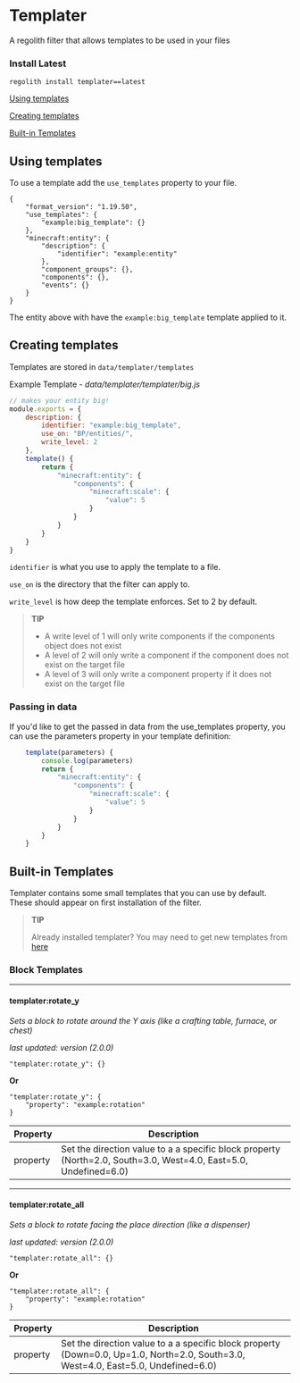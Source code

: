 # Templater
A regolith filter that allows templates to be used in your files

### Install Latest
```
regolith install templater==latest
```

[Using templates](#using-templates)

[Creating templates](#creating-templates)

[Built-in Templates](#built-in-templates)

## Using templates
To use a template add the `use_templates` property to your file. 
```jsonc
{
    "format_version": "1.19.50",
    "use_templates": {
        "example:big_template": {}
    },
    "minecraft:entity": {
        "description": {
            "identifier": "example:entity"
        },
        "component_groups": {},
        "components": {},
        "events": {}
    }
}
```

The entity above with have the `example:big_template` template applied to it.

## Creating templates
Templates are stored in `data/templater/templates`

Example Template -  _data/templater/templater/big.js_
```js
// makes your entity big!
module.exports = {
    description: {
        identifier: "example:big_template",
        use_on: "BP/entities/",
        write_level: 2
    },
    template() {
        return {
            "minecraft:entity": {
                "components": {
                    "minecraft:scale": {
                        "value": 5
                    }
                }
            }
        }
    }
}
```
`identifier` is what you use to apply the template to a file.

`use_on` is the directory that the filter can apply to.

`write_level` is how deep the template enforces. Set to 2 by default.

> **TIP**
> - A write level of 1 will only write components if the components object does not exist
> - A level of 2 will only write a component if the component does not exist on the target file
> - A level of 3 will only write a component property if it does not exist on the target file
>
### Passing in data
If you'd like to get the passed in data from the use_templates property, you can use the parameters property in your template definition:

```js
    template(parameters) {
        console.log(parameters)
        return {
            "minecraft:entity": {
                "components": {
                    "minecraft:scale": {
                        "value": 5
                    }
                }
            }
        }
    }
```

## Built-in Templates
Templater contains some small templates that you can use by default. These should appear on first installation of the filter.

> **TIP**
> 
> Already installed templater? You may need to get new templates from [here](./data/templater/templates/)

### Block Templates

---

#### templater:rotate_y
*Sets a block to rotate around the Y axis (like a crafting table, furnace, or chest)*

*last updated: version (2.0.0)*

```jsonc
"templater:rotate_y": {}
```
**Or**
```jsonc
"templater:rotate_y": {
    "property": "example:rotation"
}
```
| Property | Description                                                                                                      |
| -------- | ---------------------------------------------------------------------------------------------------------------- |
| property | Set the direction value to a a specific block property (North=2.0, South=3.0, West=4.0, East=5.0, Undefined=6.0) |

---

#### templater:rotate_all
*Sets a block to rotate facing the place direction (like a dispenser)*

*last updated: version (2.0.0)*

```jsonc
"templater:rotate_all": {}
```
**Or**
```jsonc
"templater:rotate_all": {
    "property": "example:rotation"
}
```
| Property | Description                                                                                                      |
| -------- | ---------------------------------------------------------------------------------------------------------------- |
| property | Set the direction value to a a specific block property (Down=0.0, Up=1.0, North=2.0, South=3.0, West=4.0, East=5.0, Undefined=6.0) |